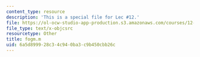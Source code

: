 ```yaml
---
content_type: resource
description: 'This is a special file for Lec #12.'
file: https://ol-ocw-studio-app-production.s3.amazonaws.com/courses/12-540-principles-of-the-global-positioning-system-spring-2012/6a5d899928c34c940ba3c9b450cbb26c_fogm.m
file_type: text/x-objcsrc
resourcetype: Other
title: fogm.m
uid: 6a5d8999-28c3-4c94-0ba3-c9b450cbb26c
---
```


